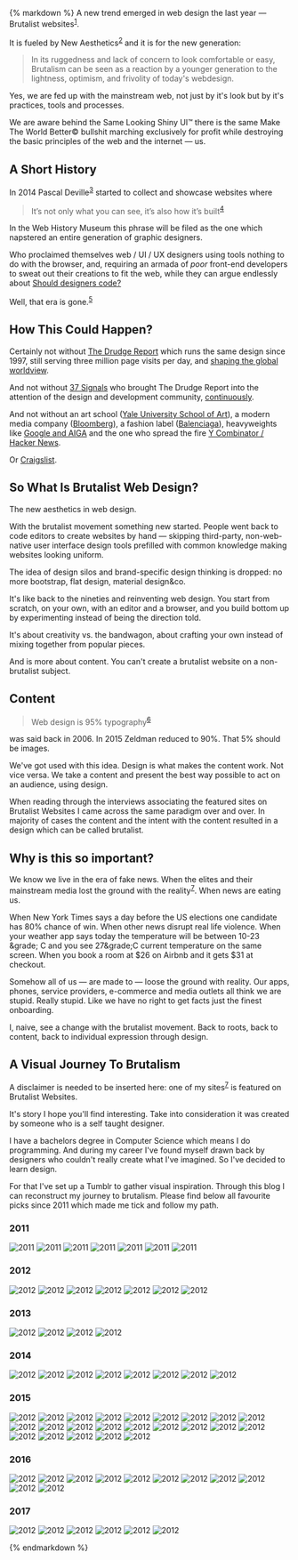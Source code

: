 {% markdown %}
A new trend emerged in web design the last year &mdash; Brutalist websites<sup id="footnote--1">[1](#footnotes--1)</sup>.

It is fueled by New Aesthetics<sup id="footnote--2">[2](#footnotes--2)</sup> and it is for the new generation:

> In its ruggedness and lack of concern to look comfortable or easy, Brutalism can be seen as a reaction by a younger generation to the lightness, optimism, and frivolity of today's webdesign.

Yes, we are fed up with the mainstream web, not just by it's look but by it's practices, tools and processes.

We are aware behind the Same Looking Shiny UI&trade; there is the same Make The World Better&copy; bullshit marching exclusively for profit while destroying the basic principles of the web and the internet &mdash; us.

## A Short History

In 2014 Pascal Deville<sup id="footnote--3">[3](#footnotes--3)</sup> started to collect and showcase websites
where  

> It’s not only what you can see, it’s also how it’s built<sup id="footnote--4">[4](#footnotes--4)</sup>

In the Web History Museum this phrase will be filed as the one which napstered an entire generation of graphic
designers.

Who proclaimed themselves web / UI / UX designers using tools nothing to do with the browser, and, requiring an armada of *poor* front-end developers to sweat out their creations to fit the web, while they can argue endlessly about [Should designers code?](https://www.google.com/search?q=should+designers+code)

Well, that era is gone.<sup id="footnote--5">[5](#footnotes--5)</sup>

## How This Could Happen?

Certainly not without [The Drudge Report](http://drudgereport.com/) which runs the same design since 1997,
still serving three million page visits per day, and [shaping the global worldview](https://en.wikipedia.org/wiki/Andrew_Breitbart).

And not without [37 Signals](http://37signals.com/manifesto) who brought The Drudge Report into the attention
of the design and development community, [continuously](https://signalvnoise.com/posts/1407-why-the-drudge-report-is-one-of-the-best-designed-sites-on-the-web).

And not without an art school ([Yale University School of Art](http://art.yale.edu/)), a modern media company ([Bloomberg](http://www.bloomberg.com/features/2016-yahoo)), a fashion label ([Balenciaga](http://balenciaga.com/)), heavyweights like [Google and AIGA](http://designcensus.org/#!/section/about) and the one who spread the fire [Y Combinator / Hacker News](https://news.ycombinator.com/).

Or [Craigslist](https://www.craigslist.org/).

## So What Is Brutalist Web Design?

The new aesthetics in web design.

With the brutalist movement something new started. People went back to code editors to create websites by hand &mdash; skipping third-party, non-web-native user interface design tools prefilled with common knowledge making websites looking uniform.

The idea of design silos and brand-specific design thinking is dropped: no more bootstrap, flat design, material design&co.

It's like back to the nineties and reinventing web design. You start from scratch, on your own, with an editor and a browser, and you build bottom up by experimenting instead of being the direction told.

It's about creativity vs. the bandwagon, about crafting your own instead of mixing together from popular pieces.

And is more about content. You can't create a brutalist website on a non-brutalist subject.

## Content

> Web design is 95% typography<sup id="footnote--6">[6](#footnotes--6)</sup>

was said back in 2006. In 2015 Zeldman reduced to 90%. That 5% should be images.

We've got used with this idea. Design is what makes the content work. Not vice versa.
We take a content and present the best way possible to act on an audience, using design.

When reading through the interviews associating the featured sites on Brutalist Websites I came across the same paradigm over and over. In majority of cases the content and the intent with the content resulted in a design which can be called brutalist.

## Why is this so important?

We know we live in the era of fake news. When the elites and their mainstream media lost the ground with the reality<sup id="footnote--7">[7](#footnotes--7)</sup>.
When news are eating us.

When New York Times says a day before the US elections one candidate has 80% chance of win.
When other news disrupt real life violence. When your weather app says today the temperature will be between 10-23 &grade; C and you see 27&grade;C current temperature on the same screen.
When you book a room at $26 on Airbnb and it gets $31 at checkout.

Somehow all of us &mdash; are made to &mdash; loose the ground with reality. Our apps, phones, service providers, e-commerce and media outlets all think we are stupid. Really stupid. Like we have no right to get facts just the finest onboarding.

I, naive, see a change with the brutalist movement. Back to roots, back to content, back to individual expression through design.

## A Visual Journey To Brutalism

A disclaimer is needed to be inserted here: one of my sites<sup id="footnote--7">[7](#footnotes--7)</sup> is featured on Brutalist Websites.

It's story I hope you'll find interesting. Take into consideration it was created by someone who is a self taught designer.

I have a bachelors degree in Computer Science which means I do programming. And during my career I've found myself drawn back by designers who couldn't really create what I've imagined. So I've decided to learn design.

For that I've set up a Tumblr to gather visual inspiration. Through this blog I can reconstruct my journey to brutalism. Please find below all favourite picks since 2011 which made me tick and follow my path.

### 2011

![2011](http://68.media.tumblr.com/tumblr_l1l15hlneT1qapdpso1_500.jpg)
![2011](http://68.media.tumblr.com/tumblr_l1wweqTFJm1qakk3bo1_500.jpg)
![2011](http://68.media.tumblr.com/tumblr_l4lm2nEh781qbw8y4o1_500.jpg)
![2011](http://68.media.tumblr.com/tumblr_l5nwk3kWnn1qz6f9yo1_500.jpg)
![2011](http://68.media.tumblr.com/tumblr_lccakgXd9W1qbw8y4o1_500.jpg)
![2011](http://68.media.tumblr.com/tumblr_lbwdg2Micf1qbw8y4o1_400.jpg)
![2011](http://68.media.tumblr.com/tumblr_lcnikkmmz91qae356o1_400.jpg)

### 2012

![2012](http://68.media.tumblr.com/tumblr_lh88ezWrYu1qzbnbmo1_500.jpg)
![2012](http://68.media.tumblr.com/tumblr_llevefOg1l1qj5deco1_500.png)
![2012](http://68.media.tumblr.com/tumblr_lo31ckVBdz1qzleu4o1_500.jpg)
![2012](http://68.media.tumblr.com/tumblr_lrlsv8tKsL1qh2also1_500.jpg)
![2012](http://68.media.tumblr.com/tumblr_ls6y3ne3111qapdpso1_500.png)
![2012](http://68.media.tumblr.com/tumblr_lv67yaUy1p1qapdpso1_500.png)
![2012](http://68.media.tumblr.com/tumblr_lw7wvxEZkI1qdqv28o1_500.jpg)

### 2013

![2012](http://68.media.tumblr.com/e68ae8331d9e37ef474e29ab60488a31/tumblr_mvhlmmujsk1qjjis9o1_500.jpg)
![2012](http://68.media.tumblr.com/70e2503d189ae56b310e86483bd9eed7/tumblr_mor4xb8Ov71qjjis9o1_500.jpg)
![2012](http://68.media.tumblr.com/6e2e31cd4df0447fb3f56f27e324bc38/tumblr_mohukom6qp1svs51ko1_400.jpg)
![2012](http://68.media.tumblr.com/9c3d982d2b52a33efc2c740b0513f33f/tumblr_mu6nhzvhTl1r9uwqao1_500.jpg)

### 2014

![2012](http://68.media.tumblr.com/3d5808b3f1d0add4045861ffd23b0105/tumblr_mjbuszwiv81qie8fko1_500.png)
![2012](http://68.media.tumblr.com/44f570f41b0ea8d48ae44facaebb5285/tumblr_mpqwxtxkVn1qie8fko1_500.jpg)
![2012](http://68.media.tumblr.com/3623d246b18546323c36a1c2c7d7720b/tumblr_ndwy35q17Y1rb1eoyo1_500.jpg)
![2012](http://68.media.tumblr.com/tumblr_mb7ytyRQBh1rfpj7fo1_500.jpg)
![2012](http://68.media.tumblr.com/03780d325860d562064adbe720a7940d/tumblr_n5sg13QXS41r1oyxqo1_400.jpg)
![2012](http://68.media.tumblr.com/967d1a213f2823d9910b679b72457c0c/tumblr_n68v1mQqma1r5vojso2_500.jpg)
![2012](http://68.media.tumblr.com/fab5124533ffed0f1c80367a08aca4c8/tumblr_ndqru8XGrT1rxrwl5o1_500.jpg)
![2012](http://68.media.tumblr.com/fab5124533ffed0f1c80367a08aca4c8/tumblr_ndqru8XGrT1rxrwl5o1_500.jpg)

### 2015

![2012](http://68.media.tumblr.com/4f86a9f19770d6ef7aebc4785e564c43/tumblr_nj7jfcPCyB1t7llv0o2_500.jpg)
![2012](http://68.media.tumblr.com/7ba505da418a955dce34a52af3f814e8/tumblr_mw3emlFUQO1qba0ogo1_500.jpg)
![2012](http://68.media.tumblr.com/9bcedd409d21aa0e6da32746435879a1/tumblr_nxgl4vn3YH1qzgzyuo1_500.gif)
![2012](http://68.media.tumblr.com/023b7afd54fb5cce9b3bd8cd7c53bb8a/tumblr_nc7qi9gjYB1s378rro1_500.jpg)
![2012](http://68.media.tumblr.com/ff98896a05fe2f784f61cc2ffa520fdf/tumblr_nv15e3Z5551qbu83eo1_500.jpg)
![2012](http://68.media.tumblr.com/1e993fdae9502e53e8c460c996c661df/tumblr_ni0uwi1cHt1qc6132o1_500.jpg)
![2012](http://68.media.tumblr.com/d397ebea7ff69acbb24d45475a005975/tumblr_ns3w6wgM8I1qgiw5to1_500.gif)
![2012](http://68.media.tumblr.com/8e6ceecf511c9b5e8c5170f16f79bf05/tumblr_nqo88a29KF1r3o8nbo8_500.jpg)
![2012](http://68.media.tumblr.com/05b8c95bfa4620ccad776929bbce303b/tumblr_nofjuevUa51qzgzyuo1_500.jpg)
![2012](http://68.media.tumblr.com/8805e56ecc7913b2e483bbf33ee6e5b7/tumblr_nnqm0fUu751qzgzyuo1_500.jpg)
![2012](http://68.media.tumblr.com/77dddbf99661526a3b85c90487779d85/tumblr_nlclpfGqum1rxrwl5o1_500.jpg)
![2012](http://68.media.tumblr.com/b689b58fdd48b21924c3c26c6a85560e/tumblr_nlev6rdTKY1spob4vo1_500.jpg)
![2012](http://68.media.tumblr.com/9c9cabe22c04878cd2c49f636b21d63c/tumblr_ngt0c7aU221qzqig7o1_500.jpg)
![2012](http://68.media.tumblr.com/tumblr_m8nwkcBogK1qzoj2qo1_500.png)
![2012](http://68.media.tumblr.com/ccd7433491e69bbced0f55751be1a0d5/tumblr_nogmq7C2sj1u28tzko1_500.jpg)
![2012](http://68.media.tumblr.com/1a98aefdd39966ff1b4627c3164129c3/tumblr_nradlwGaZt1qapdpso1_500.jpg)
![2012](http://68.media.tumblr.com/1e993fdae9502e53e8c460c996c661df/tumblr_ni0uwi1cHt1qc6132o1_500.jpg)
![2012](http://68.media.tumblr.com/325b6db438bba92a23cc72e27d331d42/tumblr_nokb2dgTmQ1qlf6jfo1_500.gif)
![2012](http://68.media.tumblr.com/d8be133ceccd9432d9d25123c171d213/tumblr_nw5t07lBoe1t178dao1_500.jpg)
![2012](http://68.media.tumblr.com/d3c09879d32362c4179715841e159704/tumblr_nlo0rxr4BX1qag82ko1_500.jpg)
![2012](http://68.media.tumblr.com/b29d2e39356ef170535d52994a1a2aa2/tumblr_n679lhIBCF1qa2g6fo1_500.jpg)
![2012](http://68.media.tumblr.com/fcae814a48370823b5e5a33da5bb6d6e/tumblr_njnu7bCTrW1u8p5jao1_500.jpg)
![2012](http://68.media.tumblr.com/0575169f18ccf2bdcc404f22ba419aa1/tumblr_nmdrsjmCAs1u8p5jao1_500.jpg)

### 2016

![2012](http://68.media.tumblr.com/c80da77e1763fe9b1827d9bf490a3fbd/tumblr_o68e3bXFsK1u58iuso1_500.jpg)
![2012](http://68.media.tumblr.com/21fb3d5be1291aecfac6b84c48087cbd/tumblr_nwf15hCrtA1t2eg65o1_400.gif)
![2012](http://68.media.tumblr.com/01278f49c9c6ca6410b54058aa54a727/tumblr_nkw63uPBmr1unqw1io1_500.png)
![2012](http://68.media.tumblr.com/4290535e4e1913f8be27b52820cb9f4f/tumblr_nmhzxhdgiN1rvvyydo1_500.jpg)
![2012](http://68.media.tumblr.com/16d37cec9412ec046554671b6b12e142/tumblr_nzsozp7hAY1u1rpl8o1_1280.jpg)
![2012](http://68.media.tumblr.com/9e67b8bcc42c3f841608bf595432068d/tumblr_o0p21fGMHA1qa2g6fo1_1280.jpg)
![2012](http://68.media.tumblr.com/03620ba4f1ae6789a834c58ac1476054/tumblr_ohg8nkSFEZ1v1lwowo2_500.png)
![2012](http://68.media.tumblr.com/ef6b0f9738a8bb615b5430ae6190826f/tumblr_ofxsjnpO4I1t88gp0o1_500.jpg)
![2012](http://68.media.tumblr.com/a9e0b3c89bfffe72e8c285ad54f55385/tumblr_o9v7y6pgPX1v49mloo1_500.jpg)
![2012](http://68.media.tumblr.com/251d3b3d95b423c00a3b7b61e61330bb/tumblr_oib0atj3Bd1qzuzc1o1_500.gif)
![2012](http://68.media.tumblr.com/e91be22d21f2e543a58c1a821138d15b/tumblr_oi7zj9ctdg1rs48d0o1_500.jpg)

### 2017

![2012](http://68.media.tumblr.com/4a729419d0c1e4fde3810590e0c6f080/tumblr_ok1ikizTOh1v49mloo1_500.jpg)
![2012](http://68.media.tumblr.com/ec10793432695e0dc0ebe82698b68cd5/tumblr_om8wg9N4441rx5daco1_500.png)
![2012](http://68.media.tumblr.com/8eec1e50d701180057df8791ad720240/tumblr_om97hvyJaB1v49mloo1_500.jpg)
![2012](http://68.media.tumblr.com/3e972c40bcadef1690dc7e4df0245be7/tumblr_ofnovrmLIM1vdxup3o1_500.png)
![2012](http://68.media.tumblr.com/837f9c69033eae856e5aa7f2e6abb23b/tumblr_omrxywwV6b1qd6pfco1_500.png)
![2012](http://68.media.tumblr.com/49e3d9343d34a9fa690dcb2107d5c684/tumblr_omlbd8W0TF1vjdhjpo1_1280.jpg)


{% endmarkdown %}
